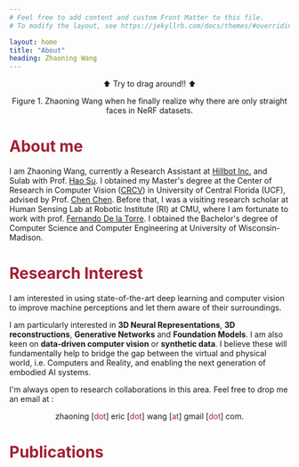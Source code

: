```yaml
---
# Feel free to add content and custom Front Matter to this file.
# To modify the layout, see https://jekyllrb.com/docs/themes/#overriding-theme-defaults

layout: home
title: "About"
heading: Zhaoning Wang
---
```


<p style="text-align: center;">⬆️ Try to drag around!! ⬆️</p>
<p style="text-align: center;">Figure 1. Zhaoning Wang when he finally realize why there are only straight faces in NeRF datasets.</p>

# <span style="color:#A31F34"><b>About me</b></span>

<!-- <b>news</b> -->

<!-- I will be joining [Hao Su](https://cseweb.ucsd.edu/~haosu/)'s lab and  as a Research Assistant  -->


<!-- I am Zhaoning Wang, a research Master's student at the Center of Research in Computer Vision ([CRCV](https://www.crcv.ucf.edu/)) of University of Central Florida (UCF). I am advised by Prof. [Chen Chen](https://www.crcv.ucf.edu/chenchen/). Before that, I was a visiting research scholar at Human Sensing Lab at Robotic Institute (RI) at CMU, where I am fortunate to work with prof.[Fernando De la Torre](https://www.cs.cmu.edu/~ftorre/). I obtained the Bachelor's degree of Computer Science and Computer Engineering at Unviersity of Wisconsin-Madison, advised by Prof. [Yixuan Sharon Li](https://pages.cs.wisc.edu/~sharonli/). -->
I am Zhaoning Wang, currently a Research Assistant at [Hillbot Inc.](https://www.hillbot.ai/) and Sulab with Prof. [Hao Su](https://cseweb.ucsd.edu/~haosu/). I obtained my Master's degree at the Center of Research in Computer Vision ([CRCV](https://www.crcv.ucf.edu/)) in University of Central Florida (UCF), advised by Prof. [Chen Chen](https://www.crcv.ucf.edu/chenchen/). Before that, I was a visiting research scholar at Human Sensing Lab at Robotic Institute (RI) at CMU, where I am fortunate to work with prof. [Fernando De la Torre](https://www.cs.cmu.edu/~ftorre/). I obtained the Bachelor's degree of Computer Science and Computer Engineering at University of Wisconsin-Madison.

# <span style="color:#A31F34"><b>Research Interest</b></span>

I am interested in using state-of-the-art deep learning and computer vision to improve machine perceptions and let them aware of their surroundings. 

I am particularly interested in **3D Neural Representations**, **3D reconstructions**, **Generative Networks** and **Foundation Models**. I am also keen on **data-driven computer vision** or **synthetic data**. I believe these will fundamentally help to bridge the gap between the virtual and physical world, i.e. Computers and Reality, and enabling the next generation of embodied AI systems.



I'm always open to research collaborations in this area. Feel free to drop me an email at : 

<p style=" text-align: center;">zhaoning [<span style="color:#A31F34">dot</span>] eric [<span style="color:#A31F34">dot</span>] wang [<span style="color:#A31F34">at</span>] gmail [<span style="color:#A31F34">dot</span>] com.</p>


# <span style="color:#A31F34"><b>Publications</b></span>